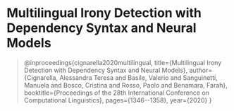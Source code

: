 # **Multilingual Irony Detection with Dependency Syntax and Neural Models**

> @inproceedings{cignarella2020multilingual,
> title={Multilingual Irony Detection with Dependency Syntax and Neural Models},
> author={Cignarella, Alessandra Teresa and Basile, Valerio and Sanguinetti, Manuela and Bosco, Cristina and Rosso, Paolo and Benamara, Farah},
> booktitle={Proceedings of the 28th International Conference on Computational Linguistics},
> pages={1346--1358},
> year={2020}
> }
